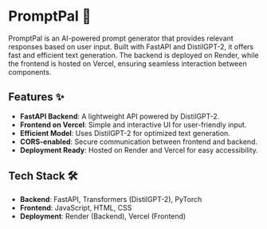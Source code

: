 # PromptPal 🚀

PromptPal is an AI-powered prompt generator that provides relevant responses based on user input. Built with FastAPI and DistilGPT-2, it offers fast and efficient text generation. The backend is deployed on Render, while the frontend is hosted on Vercel, ensuring seamless interaction between components.

## Features ✨

- **FastAPI Backend**: A lightweight API powered by DistilGPT-2.
- **Frontend on Vercel**: Simple and interactive UI for user-friendly input.
- **Efficient Model**: Uses DistilGPT-2 for optimized text generation.
- **CORS-enabled**: Secure communication between frontend and backend.
- **Deployment Ready**: Hosted on Render and Vercel for easy accessibility.

## Tech Stack 🛠

- **Backend**: FastAPI, Transformers (DistilGPT-2), PyTorch
- **Frontend**: JavaScript, HTML, CSS
- **Deployment**: Render (Backend), Vercel (Frontend)

